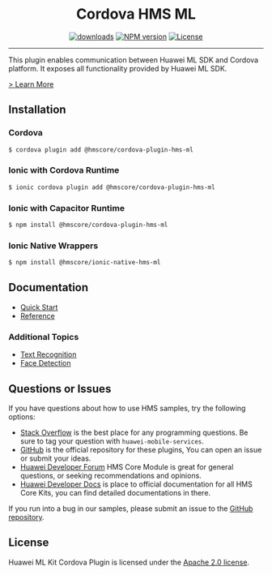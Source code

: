 <p align="center">
  <h1 align="center">Cordova HMS ML</h1>
</p>
<p align="center">
  <a href="https://www.npmjs.com/package/@hmscore/cordova-plugin-hms-ml"><img src="https://img.shields.io/npm/dm/@hmscore/ionic-native-hms-ml?color=%23007EC6&style=for-the-badge" alt="downloads"></a>
  <a href="https://www.npmjs.com/package/@hmscore/cordova-plugin-hms-ml"><img src="https://img.shields.io/npm/v/@hmscore/ionic-native-hms-ml?color=%23ed2a1c&style=for-the-badge" alt="NPM version"></a>
  <a href="./LICENCE"><img src="https://img.shields.io/npm/l/@hmscore/ionic-native-hms-ml.svg?color=%3bcc62&style=for-the-badge" alt="License"></a>
</p>

----

This plugin enables communication between Huawei ML SDK and Cordova platform. It exposes all functionality provided by Huawei ML SDK.

[> Learn More](https://developer.huawei.com/consumer/en/doc/development/HMS-Plugin-Guides/introduction-0000001050765773?ha_source=hms1)

## Installation

### Cordova

```bash
$ cordova plugin add @hmscore/cordova-plugin-hms-ml
```

### Ionic with Cordova Runtime

```bash
$ ionic cordova plugin add @hmscore/cordova-plugin-hms-ml
```

### Ionic with Capacitor Runtime

```bash
$ npm install @hmscore/cordova-plugin-hms-ml
```

### Ionic Native Wrappers

```bash
$ npm install @hmscore/ionic-native-hms-ml
```

## Documentation

- [Quick Start](https://developer.huawei.com/consumer/en/doc/development/HMS-Plugin-Guides/preparedevenv-0000001051005805?ha_source=hms1)
- [Reference](https://developer.huawei.com/consumer/en/doc/development/HMS-Plugin-References/introduction-0000001051088632?ha_source=hms1)

### Additional Topics

- [Text Recognition](hhttps://developer.huawei.com/consumer/en/doc/development/HMS-Plugin-Guides/text-recognition-0000001051005809?ha_source=hms1)
- [Face Detection](https://developer.huawei.com/consumer/en/doc/development/HMS-Plugin-Guides/face-detection-0000001051005815?ha_source=hms1)

## Questions or Issues

If you have questions about how to use HMS samples, try the following options:

- [Stack Overflow](https://stackoverflow.com/questions/tagged/huawei-mobile-services) is the best place for any programming questions. Be sure to tag your question with `huawei-mobile-services`.
- [GitHub](https://github.com/HMS-Core/hms-cordova-plugin) is the official repository for these plugins, You can open an issue or submit your ideas.
- [Huawei Developer Forum](https://forums.developer.huawei.com/forumPortal/en/home?fid=0101187876626530001&ha_source=hms1) HMS Core Module is great for general questions, or seeking recommendations and opinions.
- [Huawei Developer Docs](https://developer.huawei.com/consumer/en/doc/overview/HMS-Core-Plugin?ha_source=hms1) is place to official documentation for all HMS Core Kits, you can find detailed documentations in there.

If you run into a bug in our samples, please submit an issue to the [GitHub repository](https://github.com/HMS-Core/hms-cordova-plugin).

## License

Huawei ML Kit Cordova Plugin is licensed under the [Apache 2.0 license](LICENCE).
